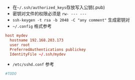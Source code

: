 

+ 在`~/.ssh/authorized_keys`存放写入公钥(.pub)
+ 密钥对文件的权限必须是 `rw- --- ---`
+ `ssh-keygen -t rsa -b 2048 -C "any comment"` 生成密钥对
+ `~/.config` 格式参考
```conf
host mydev
  hostname 192.168.203.173
  user root
  PreferredAuthentications publickey
  IdentityFile ~/.ssh/mydev
```
+ `/etc/sshd.conf` 参考
```conf
#TODO
```
